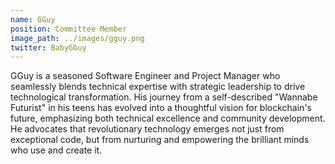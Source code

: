 ```yaml
---
name: GGuy
position: Committee Member
image_path: ../images/gguy.png
twitter: BabyGGuy
---
```


GGuy is a seasoned Software Engineer and Project Manager who seamlessly blends technical expertise with strategic leadership to drive technological transformation. His journey from a self-described "Wannabe Futurist" in his teens has evolved into a thoughtful vision for blockchain's future, emphasizing both technical excellence and community development. He advocates that revolutionary technology emerges not just from exceptional code, but from nurturing and empowering the brilliant minds who use and create it.